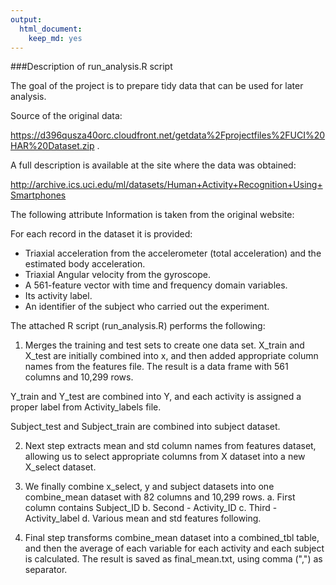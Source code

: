 ```yaml
---
output:
  html_document:
    keep_md: yes
---
```

###Description of run_analysis.R script


The goal of the project is to prepare tidy data that can be used for later analysis. 

Source of the original data: 

https://d396qusza40orc.cloudfront.net/getdata%2Fprojectfiles%2FUCI%20HAR%20Dataset.zip . 

A full description is available at the site where the data was obtained: 

http://archive.ics.uci.edu/ml/datasets/Human+Activity+Recognition+Using+Smartphones


The following attribute Information is taken from the original website:

For each record in the dataset it is provided:
- Triaxial acceleration from the accelerometer (total acceleration) and the estimated body acceleration.
- Triaxial Angular velocity from the gyroscope.
- A 561-feature vector with time and frequency domain variables.
- Its activity label.
- An identifier of the subject who carried out the experiment.



The attached R script (run_analysis.R) performs the following:

1. Merges the training and test sets to create one data set. 
X_train and X_test are initially combined into x, and then added appropriate column names from the features file. The result is a data frame with 561 columns and 10,299 rows.  

Y_train and Y_test are combined into Y, and each activity is assigned a proper label from Activity_labels file. 

Subject_test and Subject_train are combined into subject dataset. 


2. Next step extracts mean and std column names from features dataset, allowing us to select appropriate columns from X dataset into a new X_select dataset.

3. We finally combine x_select, y and subject datasets into one combine_mean dataset with 82 columns and 10,299 rows. 
    a. First column contains Subject_ID
    b. Second - Activity_ID 
    c. Third - Activity_label
    d. Various mean and std features following. 

4. Final step transforms combine_mean dataset into a combined_tbl table, and then the average of each variable for each activity and each subject is calculated. The result is saved as final_mean.txt, using comma (",") as separator.